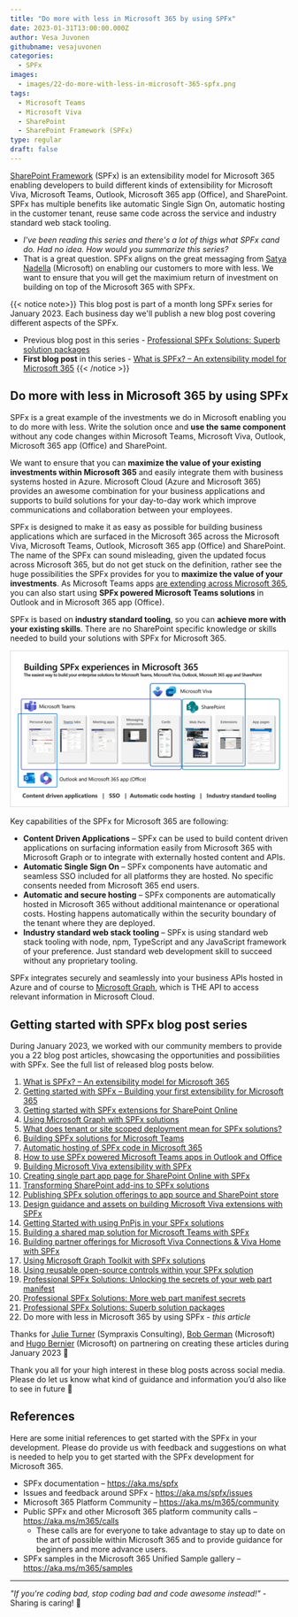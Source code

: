 ```yaml
---
title: "Do more with less in Microsoft 365 by using SPFx"
date: 2023-01-31T13:00:00.000Z
author: Vesa Juvonen
githubname: vesajuvonen
categories:
  - SPFx
images:
  - images/22-do-more-with-less-in-microsoft-365-spfx.png
tags:
  - Microsoft Teams
  - Microsoft Viva
  - SharePoint
  - SharePoint Framework (SPFx)
type: regular
draft: false
---
```


[SharePoint Framework](https://aka.ms/spfx) (SPFx) is an extensibility model for Microsoft 365 enabling developers to build different kinds of extensibility for Microsoft Viva, Microsoft Teams, Outlook, Microsoft 365 app (Office), and SharePoint. SPFx has multiple benefits like automatic Single Sign On, automatic hosting in the customer tenant, reuse same code across the service and industry standard web stack tooling.

-	*I've been reading this series and there's a lot of thigs what SPFx cand do. Had no idea. How would you summarize this series?*
-	That is a great question. SPFx aligns on the great messaging from [Satya Nadella](https://www.linkedin.com/pulse/doing-more-less-microsoft-cloud-satya-nadella) (Microsoft) on enabling our customers to more with less. We want to ensure that you will get the maximium return of investment on building on top of the Microsoft 365 with SPFx.

{{< notice note>}}
This blog post is part of a month long SPFx series for January 2023. Each business day we'll publish a new blog post covering different aspects of the SPFx.

- Previous blog post in this series - [Professional SPFx Solutions: Superb solution packages](https://pnp.github.io/blog/post/spfx-21-professional-solutions-superb-solution-packages/)
- **First blog post** in this series - [What is SPFx? – An extensibility model for Microsoft 365](https://pnp.github.io/blog/post/01-what-is-spfx/)
{{< /notice >}}

## Do more with less in Microsoft 365 by using SPFx

SPFx is a great example of the investments we do in Microsoft enabling you to do more with less. Write the solution once and **use the same component** without any code changes within Microsoft Teams, Microsoft Viva, Outlook, Microsoft 365 app (Office) and SharePoint.

We want to ensure that you can **maximize the value of your existing investments within Microsoft 365** and easily integrate them with business systems hosted in Azure. Microsoft Cloud (Azure and Microsoft 365) provides an awesome combination for your business applications and supports to build solutions for your day-to-day work which improve communications and collaboration between your employees.

SPFx is designed to make it as easy as possible for building business applications which are surfaced in the Microsoft 365 across the Microsoft Viva, Microsoft Teams, Outlook, Microsoft 365 app (Office) and SharePoint. The name of the SPFx can sound misleading, given the updated focus across Microsoft 365, but do not get stuck on the definition, rather see the huge possibilities the SPFx provides for you to **maximize the value of your investments**. As Microsoft Teams apps [are extending across Microsoft 365](https://learn.microsoft.com/microsoftteams/platform/m365-apps/overview), you can also start using **SPFx powered Microsoft Teams solutions** in Outlook and in Microsoft 365 app (Office).

SPFx is based on **industry standard tooling**, so you can **achieve more with your existing skills**. There are no SharePoint specific knowledge or skills needed to build your solutions with SPFx for Microsoft 365.

![SPFx surface in Microsoft 365](images/spfx-across-m365-hosts-features.png)

Key capabilities of the SPFx for Microsoft 365 are following:

- **Content Driven Applications** – SPFx can be used to build content driven applications on surfacing information easily from Microsoft 365 with Microsoft Graph or to integrate with externally hosted content and APIs.
- **Automatic Single Sign On** – SPFx components have automatic and seamless SSO included for all platforms they are hosted. No specific consents needed from Microsoft 365 end users.
- **Automatic and secure hosting** – SPFx components are automatically hosted in Microsoft 365 without additional maintenance or operational costs. Hosting happens automatically within the security boundary of the tenant where they are deployed.
- **Industry standard web stack tooling** – SPFx is using standard web stack tooling with node, npm, TypeScript and any JavaScript framework of your preference. Just standard web development skill to succeed without any proprietary tooling.

SPFx integrates securely and seamlessly into your business APIs hosted in Azure and of course to [Microsoft Graph](https://learn.microsoft.com/graph/overview), which is THE API to access relevant information in Microsoft Cloud.


## Getting started with SPFx blog post series

During January 2023, we worked with our community members to provide you a 22 blog post articles, showcasing the opportunities and possibilities with SPFx. See the full list of released blog posts below.

1. [What is SPFx? – An extensibility model for Microsoft 365](https://pnp.github.io/blog/post/01-what-is-spfx/)
1. [Getting started with SPFx – Building your first extensibility for Microsoft 365](https://pnp.github.io/blog/post/spfx-02-getting-started-with-spfx/)
1. [Getting started with SPFx extensions for SharePoint Online](https://pnp.github.io/blog/post/spfx-03-getting-started-with-spfx-extensions-for-spo/)
1. [Using Microsoft Graph with SPFx solutions](https://pnp.github.io/blog/post/spfx-04-using-microsoft-graph-in-spfx-solutions/)
1. [What does tenant or site scoped deployment mean for SPFx solutions?](https://pnp.github.io/blog/post/spfx-05-tenant-or-site-scoped-spfx-solutions/)
1. [Building SPFx solutions for Microsoft Teams](https://pnp.github.io/blog/post/spfx-06-spfx-for-teams/)
1. [Automatic hosting of SPFx code in Microsoft 365](https://pnp.github.io/blog/post/spfx-07-automatic-hosting-spfx-solutions/)
1. [How to use SPFx powered Microsoft Teams apps in Outlook and Office](https://pnp.github.io/blog/post/spfx-08-spfx-powered-teams-solutions-outlook-office/)
1. [Building Microsoft Viva extensibility with SPFx](https://pnp.github.io/blog/post/spfx-09-building-microsoft-viva-extensibility-spfx/)
1. [Creating single part app page for SharePoint Online with SPFx](https://pnp.github.io/blog/post/spfx-10-single-part-app-pages/)
1. [Transforming SharePoint add-ins to SPFx solutions](https://pnp.github.io/blog/post/spfx-11-transform-add-ins-to-spfx/)
1. [Publishing SPFx solution offerings to app source and SharePoint store](https://pnp.github.io/blog/post/spfx-12-publishing-spfx-solutions-store/)
1. [Design guidance and assets on building Microsoft Viva extensions with SPFx](https://pnp.github.io/blog/post/spfx-13-design-guidance-for-building-viva-extensions-spfx/)
1. [Getting Started with using PnPjs in your SPFx solutions](https://pnp.github.io/blog/post/spfx-14-getting-started-with-pnpjs-spfx/)
1. [Building a shared map solution for Microsoft Teams with SPFx](https://pnp.github.io/blog/post/spfx-15-building-a-shared-map-teams-solution-spfx/)
1. [Building partner offerings for Microsoft Viva Connections & Viva Home with SPFx](https://pnp.github.io/blog/post/spfx-16-building-partner-offerings-for-viva-spfx/)
1. [Using Microsoft Graph Toolkit with SPFx solutions](https://pnp.github.io/blog/post/spfx-17-microsoft-graph-toolkit-spfx/)
1. [Using reusable open-source controls within your SPFx solution](https://pnp.github.io/blog/post/spfx-18-reusable-open-source-controls-spfx/)
1. [Professional SPFx Solutions: Unlocking the secrets of your web part manifest](https://pnp.github.io/blog/post/spfx-19-professional-solutions-web-part-manifest/)
1. [Professional SPFx Solutions: More web part manifest secrets](https://pnp.github.io/blog/post/spfx-20-professional-solutions-more-web-part-manifest-secrets/)
1. [Professional SPFx Solutions: Superb solution packages](https://pnp.github.io/blog/post/spfx-21-professional-solutions-superb-solution-packages/)
1. Do more with less in Microsoft 365 by using SPFx - *this article*

Thanks for [Julie Turner](https://twitter.com/jfj1997) (Sympraxis Consulting), [Bob German](https://twitter.com/Bob1German) (Microsoft) and [Hugo Bernier](https://twitter.com/bernierh) (Microsoft) on partnering on creating these articles during January 2023 👏

Thank you all for your high interest in these blog posts across social media. Please do let us know what kind of guidance and information you’d also like to see in future 📝

## References

Here are some initial references to get started with the SPFx in your development. Please do provide us with feedback and suggestions on what is needed to help you to get started with the SPFx development for Microsoft 365.

-	SPFx documentation – <https://aka.ms/spfx>
-	Issues and feedback around SPFx - <https://aka.ms/spfx/issues>
-	Microsoft 365 Platform Community – <https://aka.ms/m365/community>
-	Public SPFx and other Microsoft 365 platform community calls – <https://aka.ms/m365/calls>
    - These calls are for everyone to take advantage to stay up to date on the art of possible within Microsoft 365 and to provide guidance for beginners and more advance users.
-	SPFx samples in the Microsoft 365 Unified Sample gallery – <https://aka.ms/m365/samples>

- - -

*"If you're coding bad, stop coding bad and code awesome instead!"* - Sharing is caring! 🧡
